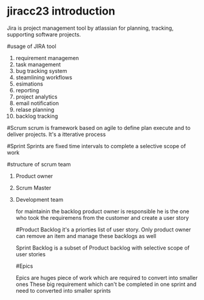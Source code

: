 # jiracc23 introduction 
Jira is project management tool by atlassian for planning, tracking, supporting software projects.

#usage of JIRA tool
1. requirement managemen
2. task management
3. bug tracking system
4. steamlining workflows
5. esimations
6. reporting
7. project analytics
8. email notification
9. relase planning
10. backlog tracking

#Scrum 
scrum is framework based on agile to define plan execute and to deliver projects. It's a itterative process 

#Sprint 
Sprints are fixed time intervals to complete a selective scope of work 

#structure of scrum team 
1. Product owner
2. Scrum Master
3. Development team

   for maintainin the backlog product owner is responsible he is the one who took the requiremens from the customer and create a user story

   #Product Backlog
   it's a priorties list of user story. Only product owner can remove an item and manage these backlogs as well

   Sprint Backlog is a subset of Product backlog with selective scope of user stories


   #Epics

   Epics are huges piece of work which are required to convert into smaller ones
   These big requirement which can't be completed in one sprint and need to converted into smaller sprints 
